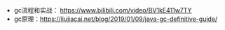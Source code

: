 * gc流程和实战： https://www.bilibili.com/video/BV1kE411w7TY
* gc原理：https://liujiacai.net/blog/2019/01/09/java-gc-definitive-guide/